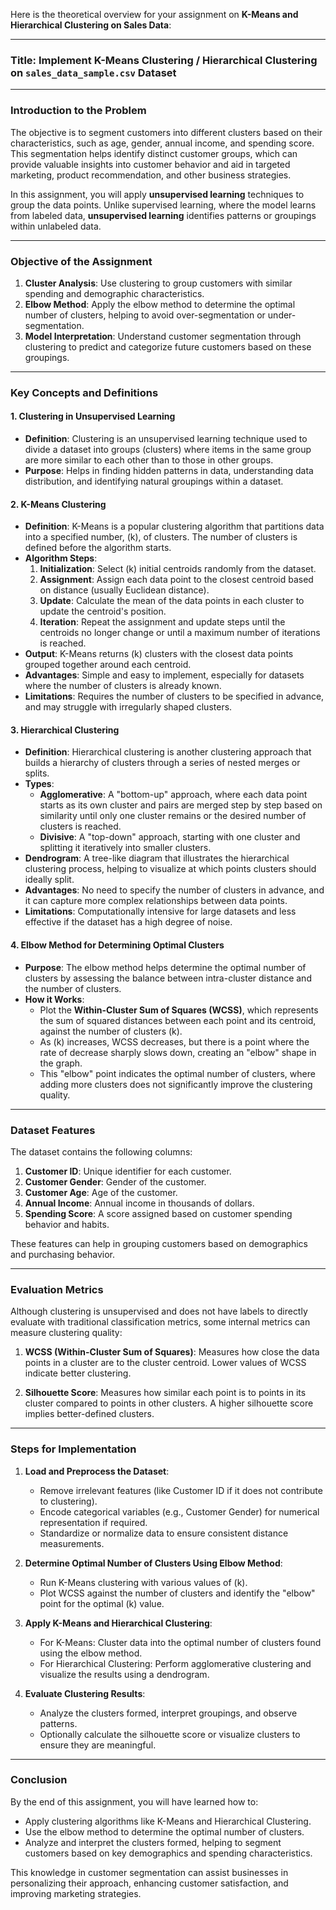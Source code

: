 Here is the theoretical overview for your assignment on **K-Means and Hierarchical Clustering on Sales Data**:

---

### **Title:** Implement K-Means Clustering / Hierarchical Clustering on `sales_data_sample.csv` Dataset

---

### **Introduction to the Problem**

The objective is to segment customers into different clusters based on their characteristics, such as age, gender, annual income, and spending score. This segmentation helps identify distinct customer groups, which can provide valuable insights into customer behavior and aid in targeted marketing, product recommendation, and other business strategies. 

In this assignment, you will apply **unsupervised learning** techniques to group the data points. Unlike supervised learning, where the model learns from labeled data, **unsupervised learning** identifies patterns or groupings within unlabeled data.

---

### **Objective of the Assignment**

1. **Cluster Analysis**: Use clustering to group customers with similar spending and demographic characteristics.
2. **Elbow Method**: Apply the elbow method to determine the optimal number of clusters, helping to avoid over-segmentation or under-segmentation.
3. **Model Interpretation**: Understand customer segmentation through clustering to predict and categorize future customers based on these groupings.

---

### **Key Concepts and Definitions**

#### **1. Clustering in Unsupervised Learning**

- **Definition**: Clustering is an unsupervised learning technique used to divide a dataset into groups (clusters) where items in the same group are more similar to each other than to those in other groups.
- **Purpose**: Helps in finding hidden patterns in data, understanding data distribution, and identifying natural groupings within a dataset.

#### **2. K-Means Clustering**

- **Definition**: K-Means is a popular clustering algorithm that partitions data into a specified number, \(k\), of clusters. The number of clusters is defined before the algorithm starts.
- **Algorithm Steps**:
  1. **Initialization**: Select \(k\) initial centroids randomly from the dataset.
  2. **Assignment**: Assign each data point to the closest centroid based on distance (usually Euclidean distance).
  3. **Update**: Calculate the mean of the data points in each cluster to update the centroid's position.
  4. **Iteration**: Repeat the assignment and update steps until the centroids no longer change or until a maximum number of iterations is reached.
- **Output**: K-Means returns \(k\) clusters with the closest data points grouped together around each centroid.
- **Advantages**: Simple and easy to implement, especially for datasets where the number of clusters is already known.
- **Limitations**: Requires the number of clusters to be specified in advance, and may struggle with irregularly shaped clusters.

#### **3. Hierarchical Clustering**

- **Definition**: Hierarchical clustering is another clustering approach that builds a hierarchy of clusters through a series of nested merges or splits.
- **Types**:
  - **Agglomerative**: A "bottom-up" approach, where each data point starts as its own cluster and pairs are merged step by step based on similarity until only one cluster remains or the desired number of clusters is reached.
  - **Divisive**: A "top-down" approach, starting with one cluster and splitting it iteratively into smaller clusters.
- **Dendrogram**: A tree-like diagram that illustrates the hierarchical clustering process, helping to visualize at which points clusters should ideally split.
- **Advantages**: No need to specify the number of clusters in advance, and it can capture more complex relationships between data points.
- **Limitations**: Computationally intensive for large datasets and less effective if the dataset has a high degree of noise.

#### **4. Elbow Method for Determining Optimal Clusters**

- **Purpose**: The elbow method helps determine the optimal number of clusters by assessing the balance between intra-cluster distance and the number of clusters.
- **How it Works**: 
  - Plot the **Within-Cluster Sum of Squares (WCSS)**, which represents the sum of squared distances between each point and its centroid, against the number of clusters \(k\).
  - As \(k\) increases, WCSS decreases, but there is a point where the rate of decrease sharply slows down, creating an "elbow" shape in the graph.
  - This "elbow" point indicates the optimal number of clusters, where adding more clusters does not significantly improve the clustering quality.

---

### **Dataset Features**

The dataset contains the following columns:

1. **Customer ID**: Unique identifier for each customer.
2. **Customer Gender**: Gender of the customer.
3. **Customer Age**: Age of the customer.
4. **Annual Income**: Annual income in thousands of dollars.
5. **Spending Score**: A score assigned based on customer spending behavior and habits.

These features can help in grouping customers based on demographics and purchasing behavior.

---

### **Evaluation Metrics**

Although clustering is unsupervised and does not have labels to directly evaluate with traditional classification metrics, some internal metrics can measure clustering quality:

1. **WCSS (Within-Cluster Sum of Squares)**: Measures how close the data points in a cluster are to the cluster centroid. Lower values of WCSS indicate better clustering.
  
2. **Silhouette Score**: Measures how similar each point is to points in its cluster compared to points in other clusters. A higher silhouette score implies better-defined clusters.

---

### **Steps for Implementation**

1. **Load and Preprocess the Dataset**:
   - Remove irrelevant features (like Customer ID if it does not contribute to clustering).
   - Encode categorical variables (e.g., Customer Gender) for numerical representation if required.
   - Standardize or normalize data to ensure consistent distance measurements.

2. **Determine Optimal Number of Clusters Using Elbow Method**:
   - Run K-Means clustering with various values of \(k\).
   - Plot WCSS against the number of clusters and identify the "elbow" point for the optimal \(k\) value.

3. **Apply K-Means and Hierarchical Clustering**:
   - For K-Means: Cluster data into the optimal number of clusters found using the elbow method.
   - For Hierarchical Clustering: Perform agglomerative clustering and visualize the results using a dendrogram.

4. **Evaluate Clustering Results**:
   - Analyze the clusters formed, interpret groupings, and observe patterns.
   - Optionally calculate the silhouette score or visualize clusters to ensure they are meaningful.

---

### **Conclusion**

By the end of this assignment, you will have learned how to:

- Apply clustering algorithms like K-Means and Hierarchical Clustering.
- Use the elbow method to determine the optimal number of clusters.
- Analyze and interpret the clusters formed, helping to segment customers based on key demographics and spending characteristics.

This knowledge in customer segmentation can assist businesses in personalizing their approach, enhancing customer satisfaction, and improving marketing strategies.


